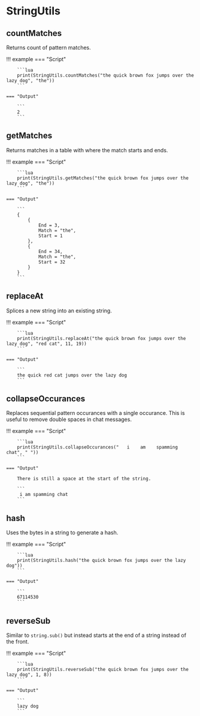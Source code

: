 # StringUtils

## countMatches

Returns count of pattern matches.

!!! example
    === "Script"

        ```lua
        print(StringUtils.countMatches("the quick brown fox jumps over the lazy dog", "the"))
        ```

    === "Output"

        ```
        2
        ```

## getMatches

Returns matches in a table with where the match starts and ends.

!!! example
    === "Script"

        ```lua
        print(StringUtils.getMatches("the quick brown fox jumps over the lazy dog", "the"))
        ```

    === "Output"

        ```
        {
            {
                End = 3,
                Match = "the",
                Start = 1
            },
            {
                End = 34,
                Match = "the",
                Start = 32
            }
        }
        ```

## replaceAt

Splices a new string into an existing string.

!!! example
    === "Script"

        ```lua
        print(StringUtils.replaceAt("the quick brown fox jumps over the lazy dog", "red cat", 11, 19))
        ```

    === "Output"

        ```
        the quick red cat jumps over the lazy dog
        ```

## collapseOccurances

Replaces sequential pattern occurances with a single occurance. This is useful to remove double spaces in chat messages.

!!! example
    === "Script"

        ```lua
        print(StringUtils.collapseOccurances("   i    am    spamming  chat", " "))
        ```

    === "Output"

        There is still a space at the start of the string.

        ```
         i am spamming chat
        ```

## hash

Uses the bytes in a string to generate a hash.

!!! example
    === "Script"

        ```lua
        print(StringUtils.hash("the quick brown fox jumps over the lazy dog"))
        ```

    === "Output"

        ```
        67114530
        ```

## reverseSub

Similar to `string.sub()` but instead starts at the end of a string instead of the front.

!!! example
    === "Script"

        ```lua
        print(StringUtils.reverseSub("the quick brown fox jumps over the lazy dog", 1, 8))
        ```

    === "Output"

        ```
        lazy dog
        ```